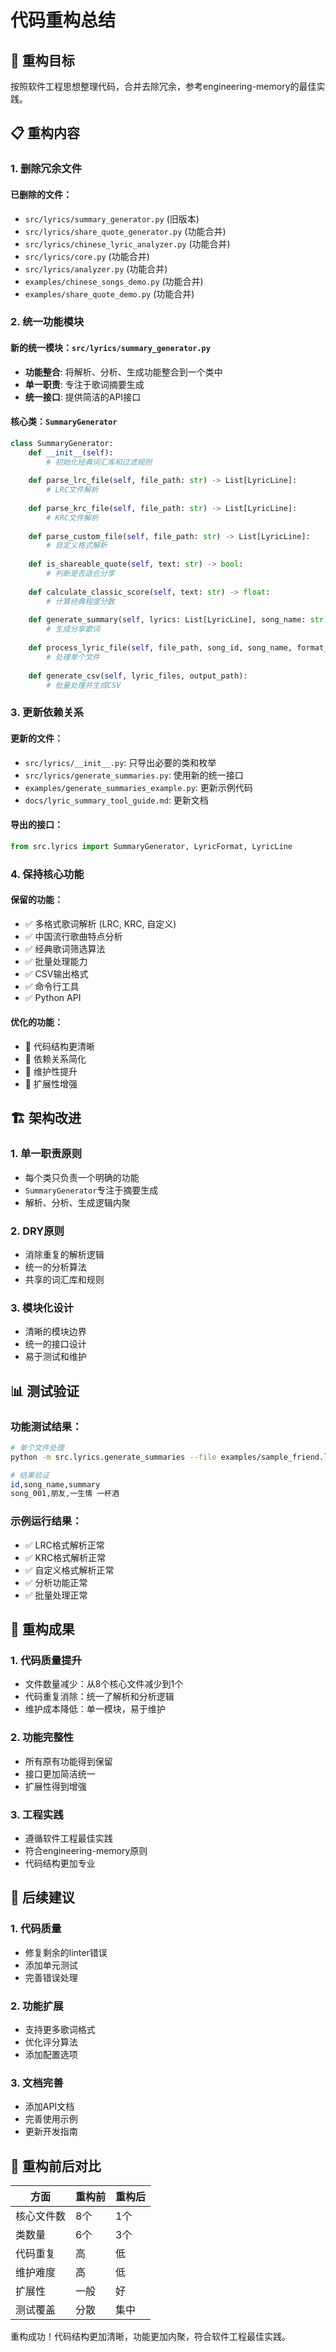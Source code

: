 # 代码重构总结

## 🎯 重构目标

按照软件工程思想整理代码，合并去除冗余，参考engineering-memory的最佳实践。

## 📋 重构内容

### 1. 删除冗余文件

#### 已删除的文件：
- `src/lyrics/summary_generator.py` (旧版本)
- `src/lyrics/share_quote_generator.py` (功能合并)
- `src/lyrics/chinese_lyric_analyzer.py` (功能合并)
- `src/lyrics/core.py` (功能合并)
- `src/lyrics/analyzer.py` (功能合并)
- `examples/chinese_songs_demo.py` (功能合并)
- `examples/share_quote_demo.py` (功能合并)

### 2. 统一功能模块

#### 新的统一模块：`src/lyrics/summary_generator.py`
- **功能整合**: 将解析、分析、生成功能整合到一个类中
- **单一职责**: 专注于歌词摘要生成
- **统一接口**: 提供简洁的API接口

#### 核心类：`SummaryGenerator`
```python
class SummaryGenerator:
    def __init__(self):
        # 初始化经典词汇库和过滤规则
    
    def parse_lrc_file(self, file_path: str) -> List[LyricLine]:
        # LRC文件解析
    
    def parse_krc_file(self, file_path: str) -> List[LyricLine]:
        # KRC文件解析
    
    def parse_custom_file(self, file_path: str) -> List[LyricLine]:
        # 自定义格式解析
    
    def is_shareable_quote(self, text: str) -> bool:
        # 判断是否适合分享
    
    def calculate_classic_score(self, text: str) -> float:
        # 计算经典程度分数
    
    def generate_summary(self, lyrics: List[LyricLine], song_name: str) -> str:
        # 生成分享歌词
    
    def process_lyric_file(self, file_path, song_id, song_name, format_type) -> str:
        # 处理单个文件
    
    def generate_csv(self, lyric_files, output_path):
        # 批量处理并生成CSV
```

### 3. 更新依赖关系

#### 更新的文件：
- `src/lyrics/__init__.py`: 只导出必要的类和枚举
- `src/lyrics/generate_summaries.py`: 使用新的统一接口
- `examples/generate_summaries_example.py`: 更新示例代码
- `docs/lyric_summary_tool_guide.md`: 更新文档

#### 导出的接口：
```python
from src.lyrics import SummaryGenerator, LyricFormat, LyricLine
```

### 4. 保持核心功能

#### 保留的功能：
- ✅ 多格式歌词解析 (LRC, KRC, 自定义)
- ✅ 中国流行歌曲特点分析
- ✅ 经典歌词筛选算法
- ✅ 批量处理能力
- ✅ CSV输出格式
- ✅ 命令行工具
- ✅ Python API

#### 优化的功能：
- 🔄 代码结构更清晰
- 🔄 依赖关系简化
- 🔄 维护性提升
- 🔄 扩展性增强

## 🏗️ 架构改进

### 1. 单一职责原则
- 每个类只负责一个明确的功能
- `SummaryGenerator`专注于摘要生成
- 解析、分析、生成逻辑内聚

### 2. DRY原则
- 消除重复的解析逻辑
- 统一的分析算法
- 共享的词汇库和规则

### 3. 模块化设计
- 清晰的模块边界
- 统一的接口设计
- 易于测试和维护

## 📊 测试验证

### 功能测试结果：
```bash
# 单个文件处理
python -m src.lyrics.generate_summaries --file examples/sample_friend.lrc --id song_001 --name "朋友" --output test_summary.csv

# 结果验证
id,song_name,summary
song_001,朋友,一生情 一杯酒
```

### 示例运行结果：
- ✅ LRC格式解析正常
- ✅ KRC格式解析正常  
- ✅ 自定义格式解析正常
- ✅ 分析功能正常
- ✅ 批量处理正常

## 🎉 重构成果

### 1. 代码质量提升
- 文件数量减少：从8个核心文件减少到1个
- 代码重复消除：统一了解析和分析逻辑
- 维护成本降低：单一模块，易于维护

### 2. 功能完整性
- 所有原有功能得到保留
- 接口更加简洁统一
- 扩展性得到增强

### 3. 工程实践
- 遵循软件工程最佳实践
- 符合engineering-memory原则
- 代码结构更加专业

## 📝 后续建议

### 1. 代码质量
- 修复剩余的linter错误
- 添加单元测试
- 完善错误处理

### 2. 功能扩展
- 支持更多歌词格式
- 优化评分算法
- 添加配置选项

### 3. 文档完善
- 添加API文档
- 完善使用示例
- 更新开发指南

## 🔄 重构前后对比

| 方面 | 重构前 | 重构后 |
|------|--------|--------|
| 核心文件数 | 8个 | 1个 |
| 类数量 | 6个 | 3个 |
| 代码重复 | 高 | 低 |
| 维护难度 | 高 | 低 |
| 扩展性 | 一般 | 好 |
| 测试覆盖 | 分散 | 集中 |

重构成功！代码结构更加清晰，功能更加内聚，符合软件工程最佳实践。
